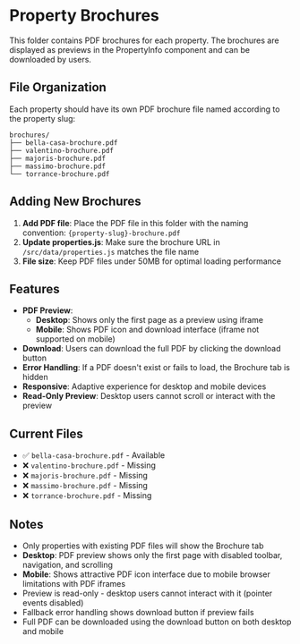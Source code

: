 # Property Brochures

This folder contains PDF brochures for each property. The brochures are displayed as previews in the PropertyInfo component and can be downloaded by users.

## File Organization

Each property should have its own PDF brochure file named according to the property slug:

```
brochures/
├── bella-casa-brochure.pdf
├── valentino-brochure.pdf
├── majoris-brochure.pdf
├── massimo-brochure.pdf
└── torrance-brochure.pdf
```

## Adding New Brochures

1. **Add PDF file**: Place the PDF file in this folder with the naming convention: `{property-slug}-brochure.pdf`
2. **Update properties.js**: Make sure the brochure URL in `/src/data/properties.js` matches the file name
3. **File size**: Keep PDF files under 50MB for optimal loading performance

## Features

- **PDF Preview**:
  - **Desktop**: Shows only the first page as a preview using iframe
  - **Mobile**: Shows PDF icon and download interface (iframe not supported on mobile)
- **Download**: Users can download the full PDF by clicking the download button
- **Error Handling**: If a PDF doesn't exist or fails to load, the Brochure tab is hidden
- **Responsive**: Adaptive experience for desktop and mobile devices
- **Read-Only Preview**: Desktop users cannot scroll or interact with the preview

## Current Files

- ✅ `bella-casa-brochure.pdf` - Available
- ❌ `valentino-brochure.pdf` - Missing
- ❌ `majoris-brochure.pdf` - Missing
- ❌ `massimo-brochure.pdf` - Missing
- ❌ `torrance-brochure.pdf` - Missing

## Notes

- Only properties with existing PDF files will show the Brochure tab
- **Desktop**: PDF preview shows only the first page with disabled toolbar, navigation, and scrolling
- **Mobile**: Shows attractive PDF icon interface due to mobile browser limitations with PDF iframes
- Preview is read-only - desktop users cannot interact with it (pointer events disabled)
- Fallback error handling shows download button if preview fails
- Full PDF can be downloaded using the download button on both desktop and mobile
